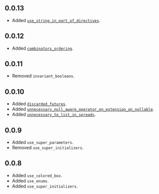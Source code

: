 ## 0.0.13
- Added [`use_string_in_part_of_directives`](https://dart-lang.github.io/linter/lints/use_string_in_part_of_directives.html).


## 0.0.12
- Added [`combinators_ordering`](https://dart-lang.github.io/linter/lints/combinators_ordering.html).


## 0.0.11

- Removed `invariant_booleans`.

## 0.0.10
- Added [`discarded_futures`](https://dart-lang.github.io/linter/lints/discarded_futures.html).
- Added [`unnecessary_null_aware_operator_on_extension_on_nullable`](https://dart-lang.github.io/linter/lints/unnecessary_null_aware_operator_on_extension_on_nullable.html).
- Added [`unnecessary_to_list_in_spreads`](https://dart-lang.github.io/linter/lints/unnecessary_to_list_in_spreads.html).


## 0.0.9
- Added `use_super_parameters`.
- Removed `use_super_initializers`.

## 0.0.8
- Added `use_colored_box`.
- Added `use_enums`.
- Added `use_super_initializers`.
  
  
  
  
